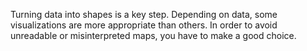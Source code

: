 Turning data into shapes is a key step. Depending on data, some visualizations are more appropriate than others. In order to avoid unreadable or misinterpreted maps, you have to make a good choice.